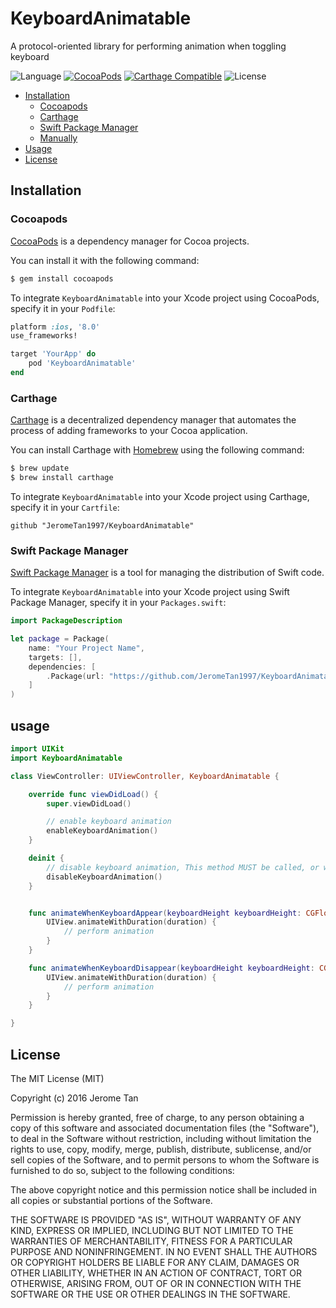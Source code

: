 # KeyboardAnimatable

A protocol-oriented library for performing animation when toggling keyboard

![Language](https://img.shields.io/badge/language-Swift%203.0-orange.svg)
[![CocoaPods](https://img.shields.io/cocoapods/v/KeyboardAnimatable.svg?style=flat)](http://cocoadocs.org/docsets/KeyboardAnimatable/)
[![Carthage Compatible](https://img.shields.io/badge/Carthage-compatible-4BC51D.svg?style=flat)](https://github.com/Carthage/Carthage)
![License](https://img.shields.io/github/license/JeromeTan1997/KeyboardAnimatable.svg?style=flat)

* [Installation](#installation)
    - [Cocoapods](#cocoapods)
    - [Carthage](#carthage)
    - [Swift Package Manager](#swift-package-manager)
    - [Manually](#manually)
* [Usage](#usage)
* [License](#license)

## Installation

### Cocoapods

[CocoaPods](http://cocoapods.org) is a dependency manager for Cocoa projects.

You can install it with the following command:

```bash
$ gem install cocoapods
```

To integrate `KeyboardAnimatable` into your Xcode project using CocoaPods, specify it in your `Podfile`:

```ruby
platform :ios, '8.0'
use_frameworks!

target 'YourApp' do
    pod 'KeyboardAnimatable'
end
```

### Carthage

[Carthage](https://github.com/Carthage/Carthage) is a decentralized dependency manager that automates the process of adding frameworks to your Cocoa application.

You can install Carthage with [Homebrew](http://brew.sh/) using the following command:

```bash
$ brew update
$ brew install carthage
```

To integrate `KeyboardAnimatable` into your Xcode project using Carthage, specify it in your `Cartfile`:

```ogdl
github "JeromeTan1997/KeyboardAnimatable"
```

### Swift Package Manager

[Swift Package Manager](#https://swift.org/package-manager/) is a tool for managing the distribution of Swift code.

To integrate `KeyboardAnimatable` into your Xcode project using Swift Package Manager, specify it in your `Packages.swift`:

```swift
import PackageDescription

let package = Package(
    name: "Your Project Name",
    targets: [],
    dependencies: [
        .Package(url: "https://github.com/JeromeTan1997/KeyboardAnimatable.git", versions: "1.0" ..< Version.max)
    ]
)
```

## usage

```swift
import UIKit
import KeyboardAnimatable

class ViewController: UIViewController, KeyboardAnimatable {

    override func viewDidLoad() {
        super.viewDidLoad()

        // enable keyboard animation
        enableKeyboardAnimation()
    }

    deinit {
        // disable keyboard animation, This method MUST be called, or will cause memory issue.
        disableKeyboardAnimation()
    }


    func animateWhenKeyboardAppear(keyboardHeight keyboardHeight: CGFloat, duration: NSTimeInterval) {
        UIView.animateWithDuration(duration) {
            // perform animation
        }
    }

    func animateWhenKeyboardDisappear(keyboardHeight keyboardHeight: CGFloat, duration: NSTimeInterval) {
        UIView.animateWithDuration(duration) {
            // perform animation
        }
    }

}
```

## License

The MIT License (MIT)

Copyright (c) 2016 Jerome Tan

Permission is hereby granted, free of charge, to any person obtaining a copy
of this software and associated documentation files (the "Software"), to deal
in the Software without restriction, including without limitation the rights
to use, copy, modify, merge, publish, distribute, sublicense, and/or sell
copies of the Software, and to permit persons to whom the Software is
furnished to do so, subject to the following conditions:

The above copyright notice and this permission notice shall be included in all
copies or substantial portions of the Software.

THE SOFTWARE IS PROVIDED "AS IS", WITHOUT WARRANTY OF ANY KIND, EXPRESS OR
IMPLIED, INCLUDING BUT NOT LIMITED TO THE WARRANTIES OF MERCHANTABILITY,
FITNESS FOR A PARTICULAR PURPOSE AND NONINFRINGEMENT. IN NO EVENT SHALL THE
AUTHORS OR COPYRIGHT HOLDERS BE LIABLE FOR ANY CLAIM, DAMAGES OR OTHER
LIABILITY, WHETHER IN AN ACTION OF CONTRACT, TORT OR OTHERWISE, ARISING FROM,
OUT OF OR IN CONNECTION WITH THE SOFTWARE OR THE USE OR OTHER DEALINGS IN THE
SOFTWARE.

